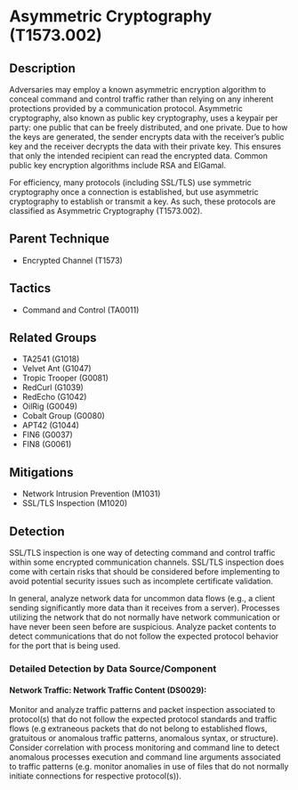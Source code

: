 # Asymmetric Cryptography (T1573.002)

## Description
Adversaries may employ a known asymmetric encryption algorithm to conceal command and control traffic rather than relying on any inherent protections provided by a communication protocol. Asymmetric cryptography, also known as public key cryptography, uses a keypair per party: one public that can be freely distributed, and one private. Due to how the keys are generated, the sender encrypts data with the receiver’s public key and the receiver decrypts the data with their private key. This ensures that only the intended recipient can read the encrypted data. Common public key encryption algorithms include RSA and ElGamal.

For efficiency, many protocols (including SSL/TLS) use symmetric cryptography once a connection is established, but use asymmetric cryptography to establish or transmit a key. As such, these protocols are classified as Asymmetric Cryptography (T1573.002).

## Parent Technique
- Encrypted Channel (T1573)

## Tactics
- Command and Control (TA0011)

## Related Groups
- TA2541 (G1018)
- Velvet Ant (G1047)
- Tropic Trooper (G0081)
- RedCurl (G1039)
- RedEcho (G1042)
- OilRig (G0049)
- Cobalt Group (G0080)
- APT42 (G1044)
- FIN6 (G0037)
- FIN8 (G0061)

## Mitigations
- Network Intrusion Prevention (M1031)
- SSL/TLS Inspection (M1020)

## Detection
SSL/TLS inspection is one way of detecting command and control traffic within some encrypted communication channels. SSL/TLS inspection does come with certain risks that should be considered before implementing to avoid potential security issues such as incomplete certificate validation.

In general, analyze network data for uncommon data flows (e.g., a client sending significantly more data than it receives from a server). Processes utilizing the network that do not normally have network communication or have never been seen before are suspicious. Analyze packet contents to detect communications that do not follow the expected protocol behavior for the port that is being used.

### Detailed Detection by Data Source/Component
#### Network Traffic: Network Traffic Content (DS0029): 
Monitor and analyze traffic patterns and packet inspection associated to protocol(s) that do not follow the expected protocol standards and traffic flows (e.g extraneous packets that do not belong to established flows, gratuitous or anomalous traffic patterns, anomalous syntax, or structure). Consider correlation with process monitoring and command line to detect anomalous processes execution and command line arguments associated to traffic patterns (e.g. monitor anomalies in use of files that do not normally initiate connections for respective protocol(s)).

